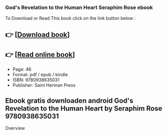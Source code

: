 ### God's Revelation to the Human Heart Seraphim Rose ebook

To Download or Read This book click on the link button below :

## 👉  [**[Download book](http://get-pdfs.com/download.php?group=book&from=github.com&id=136142&lnk=1060 "Download book")**]

## 👉  [**[Read online book](http://get-pdfs.com/download.php?group=book&from=github.com&id=136142&lnk=1060 "Read online book")**]


* Page: 46
* Format: pdf / epub / kindle
* ISBN: 9780938635031
* Publisher: Saint Herman Press



## Ebook gratis downloaden android God's Revelation to the Human Heart by Seraphim Rose  9780938635031


Overview




